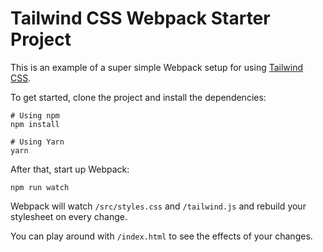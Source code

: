 # Tailwind CSS Webpack Starter Project

This is an example of a super simple Webpack setup for using [Tailwind CSS](https://tailwindcss.com).

To get started, clone the project and install the dependencies:

```
# Using npm
npm install

# Using Yarn
yarn
```

After that, start up Webpack:

```
npm run watch
```

Webpack will watch `/src/styles.css` and `/tailwind.js` and rebuild your stylesheet on every change.

You can play around with `/index.html` to see the effects of your changes.
